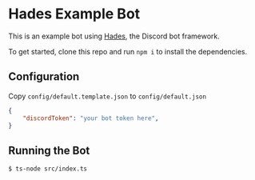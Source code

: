 # Hades Example Bot

This is an example bot using [Hades](https://github.com/dustinlacewell/hades), the Discord bot framework.

To get started, clone this repo and run `npm i` to install the dependencies.

## Configuration

Copy `config/default.template.json` to `config/default.json`

```json
{
    "discordToken": "your bot token here",
}
```

## Running the Bot

```sh
$ ts-node src/index.ts
```